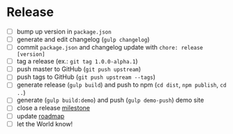 # Release

* [ ] bump up version in `package.json`
* [ ] generate and edit changelog (`gulp changelog`)
* [ ] commit `package.json` and changelog update with `chore: release [version]`
* [ ] tag a release (ex.: `git tag 1.0.0-alpha.1`)
* [ ] push master to GitHub (`git push upstream`)
* [ ] push tags to GitHub (`git push upstream --tags`)
* [ ] generate release (`gulp build`) and push to npm (`cd dist`, `npm publish`, `cd ..`)
* [ ] generate (`gulp build:demo`) and push (`gulp demo-push`) demo site 
* [ ] close a release [milestone](https://github.com/ng-bootstrap/ng-bootstrap/milestones)
* [ ] update [roadmap](https://github.com/ng-bootstrap/ng-bootstrap/wiki/Roadmap)
* [ ] let the World know!